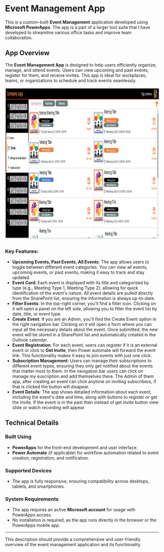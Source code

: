 # Event Management App

This is a custom-built **Event Management** application developed using **Microsoft PowerApps**. 
The app is a part of a larger tool suite that I have developed to streamline various office tasks and improve team collaboration. 

## App Overview

The **Event Management App** is designed to help users efficiently organize, manage, and attend events. Users can view upcoming and past events, register for them, and receive invites. This app is ideal for workplaces, teams, or organizations to schedule and track events seamlessly.

<img src="image.png" alt="alt text" height="500"/>

### Key Features:

- **Upcoming Events, Past Events, All Events**: The app allows users to toggle between different event categories. You can view all events, upcoming events, or past events, making it easy to track and stay updated.
- **Event Card**: Each event is displayed with its title and categorized by type (e.g., Meeting Type 1, Meeting Type 2), allowing for quick identification of the event's nature. All event details are pulled directly from the SharePoint list, ensuring the information is always up-to-date.
- **Filter Events**: In the top-right corner, you'll find a filter icon. Clicking on it will open a panel on the left side, allowing you to filter the event list by date, title, or event type.
- **Create Event**: If you are an Admin, you'll find the Create Event option in the right navigation bar. Clicking on it will open a form where you can input all the necessary details about the event. Once submitted, the new event will be stored in a SharePoint list and automatically created in the Outlook calendar.
- **Event Registration**: For each event, users can register if it is an external event or click to **Get Invite**, then Power automate will forward the event link. This functionality makes it easy to join events with just one click.
- **Subscription Management**: Users can manage their subscriptions to different event types, ensuring they only get notified about the events that matter most to them. In the navigation bar users can click on manage my suscription and add themselves there.
The Admin of them app, after creating an event can click anytime on inviting subscribers, if that is clicked the button will disapear. 
- **Event Details**: The app shows detailed information about each event, including the event's date and time, along with buttons to register or get the invite. If the event is in the past then instead of get invite button view slide or watch recording will appear. 


## Technical Details

### Built Using
- **PowerApps** for the front-end development and user interface.
- **Power Automate** (if applicable) for workflow automation related to event creation, registration, and notification.

### Supported Devices
- The app is fully responsive, ensuring compatibility across desktops, tablets, and smartphones.

### System Requirements
- The app requires an active **Microsoft account** for usage with PowerApps access.
- No installation is required, as the app runs directly in the browser or the PowerApps mobile app.

---

This description should provide a comprehensive and user-friendly overview of the event management application and its functionality.